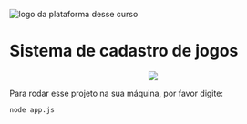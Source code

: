 
![logo da plataforma desse curso](https://user-images.githubusercontent.com/125471798/219054181-dd978e38-f6c5-4b70-a447-c95e7bacbaf5.png)


# Sistema de cadastro de jogos #

<p align="center">
<img src="http://img.shields.io/static/v1?label=STATUS&message=EM%20DESENVOLVIMENTO&color=GREEN&style=for-the-badge"/>
</p>

Para rodar esse projeto na sua máquina, por favor digite:

```
node app.js
```
